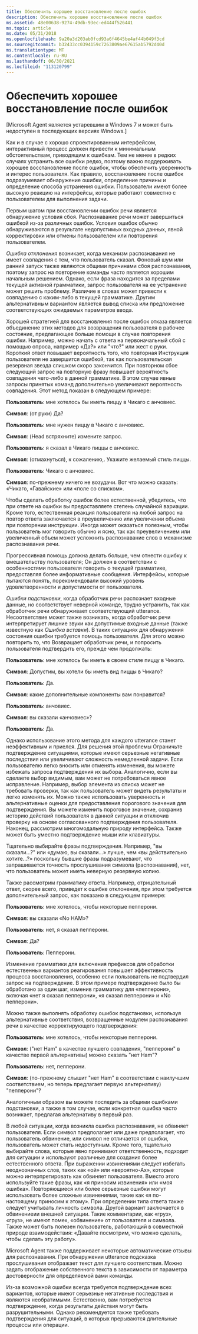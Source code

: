```yaml
---
title: Обеспечить хорошее восстановление после ошибок
description: Обеспечить хорошее восстановление после ошибок
ms.assetid: 48e00638-9274-49db-93ec-ed444f526441
ms.topic: article
ms.date: 05/31/2018
ms.openlocfilehash: 9a20a3d203ab0fcd93a6f4645be4af44b049f3cd
ms.sourcegitcommit: b32433cc0394159c7263809ae67615ab5792d40d
ms.translationtype: MT
ms.contentlocale: ru-RU
ms.lasthandoff: 06/30/2021
ms.locfileid: "113120799"
---
```

# <a name="provide-good-error-recovery"></a>Обеспечить хорошее восстановление после ошибок

\[Microsoft Agent является устаревшим в Windows 7 и может быть недоступен в последующих версиях Windows.\]

Как и в случае с хорошо спроектированным интерфейсом, интерактивный процесс должен привести к минимальным обстоятельствам, приводящим к ошибкам. Тем не менее в редких случаях устранить все ошибки редко, поэтому важно поддерживать хорошее восстановление после ошибок, чтобы обеспечить уверенность и интерес пользователя. Как правило, восстановление после ошибок подразумевает обнаружение ошибки, определение причины и определение способа устранения ошибки. Пользователи имеют более высокую реакцию на интерфейсы, которые работают совместно с пользователем для выполнения задачи.

Первым шагом при восстановлении ошибок речи является обнаружение условия сбоя. Распознавание речи может завершиться ошибкой из-за различных ошибок. Условия ошибок обычно обнаруживаются в результате недопустимых входных данных, явной корректировки или отмены пользователем или повторения пользователем.

*Ошибка отклонения* возникает, когда механизм распознавания не имеет совпадения с тем, что пользователь сказал. Фоновый шум или ранний запуск также являются общими причинами сбоя распознавания, поэтому запрос на повторение команды часто является хорошим начальным решением. Однако, если фраза находится за пределами текущей активной грамматики, запрос пользователя на ее устранение может решить проблему. Различие в словах может привести к совпадению с каким-либо в текущей грамматике. Другим альтернативным вариантом является вывод списка или предложение соответствующих ожидаемых параметров ввода.

Хорошей стратегией для восстановления после ошибок отказа является объединение этих методов для возвращения пользователя в рабочее состояние, предлагающее больше помощи в случае повторения ошибки. Например, можно начать с ответа на первоначальный сбой с помощью опроса, например «Да?» или "что?" или жест с руки. Короткий ответ повышает вероятность того, что повторная Инструкция пользователя не завершится ошибкой, так как пользовательская резервная звезда слишком скоро закончится. При повторном сбое следующий запрос на повторную фразу повышает вероятность совпадения чего-либо в данной грамматике. В этом случае явные запросы принятых команд дополнительно увеличивают вероятность совпадения. Этот метод показан в следующем примере:

**Пользователь**: мне хотелось бы иметь пиццу в Чикаго с анчовиес.

**Символ**: (от руки) Да?

**Пользователь**: мне нужен пиццу в Чикаго с анчовиес.

**Символ**: (Head встряхните) измените запрос.

**Пользователь**: я сказал в Чикаго пиццы с анчовиес.

**Символ**: (отмахнуться), к сожалению,. Укажите желаемый стиль пиццы.

**Пользователь**: Чикаго с анчовиес.

**Символ**: по-прежнему ничего не возудачи. Вот что можно сказать: «Чикаго, «Гавайские» или «поле со списком».

Чтобы сделать обработку ошибок более естественной, убедитесь, что при ответе на ошибки вы предоставляете степень случайной вариации. Кроме того, естественная реакция пользователя на любой запрос на повтор ответа заключается в преувеличению или увеличении объема при повторении инструкции. Иногда может оказаться полезным, чтобы пользователь мог говорить обычно и ясно, так как преувеличением или увеличенный объем может усложнить распознавание слов в механизме распознавания речи.

Прогрессивная помощь должна делать больше, чем отнести ошибку к вмешательству пользователя; Он должен в соответствии с особенностями пользователя говорить о текущей грамматике, предоставляя более информативные сообщения. Интерфейсы, которые пытаются понять, порекомендовали высокий уровень удовлетворенности и допустимости от пользователя.

*Ошибки подстановки*, когда обработчик речи распознает входные данные, но соответствует неверной команде, трудно устранить, так как обработчик речи обнаруживает соответствующий utterance. Несоответствие может также возникать, когда обработчик речи интерпретирует лишние звуки как допустимые входные данные (также известную как *Ошибка вставки*). В таких ситуациях для обнаружения состояния ошибки требуется помощь пользователя. Для этого можно повторить то, что Возвращает обработчик речи, и попросить пользователя подтвердить его, прежде чем продолжать:

**Пользователь**: мне хотелось бы иметь в своем стиле пиццу в Чикаго.

**Символ**: Допустим, вы хотели бы иметь вид пиццы в Чикаго?

**Пользователь**: Да.

**Символ**: какие дополнительные компоненты вам понравится?

**Пользователь**: анчовиес.

**Символ**: вы сказали «анчовиес»?

**Пользователь**: Да.

Однако использование этого метода для каждого utterance станет неэффективным и приелся. Для решения этой проблемы Ограничьте подтверждение ситуациями, которые имеют серьезные негативные последствия или увеличивают сложность немедленной задачи. Если пользователю легко вносить или отменять изменения, вы можете избежать запроса подтверждения их выбора. Аналогично, если вы сделаете выбор видимым, вам может не потребоваться явное исправление. Например, выбор элемента из списка может не требовать проверки, так как пользователь может видеть результаты и легко изменять их. Можно также использовать уверенность и альтернативные оценки для предоставления порогового значения для подтверждения. Вы можете изменить пороговое значение, сохранив историю действий пользователя в данной ситуации и отключив проверку на основе согласованного подтверждения пользователя. Наконец, рассмотрим многомодальную природу интерфейса. Также может быть уместно подтверждение мыши или клавиатуры.

Тщательно выбирайте фразы подтверждения. Например, "вы сказали...?" или «думаю, вы сказали...» лучше, чем «вы действительно хотите...?» поскольку бывшие фразы подразумевают, что запрашивается точность прослушивания символа (распознавания), нет, что пользователь может иметь неверную резервную копию.

Также рассмотрим грамматику ответа. Например, отрицательный ответ, скорее всего, приведет к ошибке отклонения, при этом требуется дополнительный запрос, как показано в следующем примере:

**Пользователь**: мне хотелось, чтобы некоторые пепперони.

**Символ**: вы сказали «No HAM»?

**Пользователь**: нет, я сказал пепперони.

**Символ**: Да?

**Пользователь**: Пепперони.

Изменение грамматики для включения префиксов для обработки естественных вариантов реагирования повышает эффективность процесса восстановления, особенно если пользователь не подтвердил запрос на подтверждение. В этом примере подтверждение было бы обработано за один шаг, изменив грамматику для «пепперони», включая «нет я сказал пепперони», «я сказал пепперони» и «No пепперони».

Можно также выполнять обработку ошибок подстановки, используя альтернативные соответствия, возвращенные модулем распознавания речи в качестве корректирующего подтверждения:

**Пользователь**: мне хотелось, чтобы некоторые пепперони.

**Символ**: ("нет Ham" в качестве лучшего совпадения, "пепперони" в качестве первой альтернативы) можно сказать "нет Ham"?

**Пользователь**: нет, пепперони.

**Символ**: (по-прежнему слышит "нет Ham" в соответствии с наилучшим соответствием, но теперь предлагает первую альтернативу) "пепперони"?

Аналогичным образом вы можете последить за общими ошибками подстановки, а также в том случае, если конкретная ошибка часто возникает, предлагая альтернативу в первый раз.

В любой ситуации, когда возникла ошибка распознавания, не обвиняет пользователя. Если символ предполагает или даже предполагает, что пользователь обвинение, или символ не отличается от ошибки, пользователь может стать недоступным. Кроме того, тщательно выбирайте слова, которые явно принимают ответственность, подходит для ситуации и используют различные для создания более естественного ответа. При выражении извинениями следует избегать неоднозначных слов, таких как «ой» или «вероятно-Ах», которые можно интерпретировать как обвиняет пользователя. Вместо этого используйте такие фразы, как «я приносим извинения» или «моя ошибка». Повторяющиеся или более серьезные ошибки могут использовать более сложные извинениями, такие как «я по-настоящему приносим к этому». При определении типа ответа также следует учитывать личность символа. Другой вариант заключается в обвинениеии внешней ситуации. Такие комментарии, как «груз», «груз», не имеют помех, «обвинение» от пользователя и символа. Также может быть полезен пользователь, работающий в совместной природе взаимодействия: «Давайте посмотрим, что можно сделать, чтобы сделать эту работу».

Microsoft Agent также поддерживает некоторые автоматические отзывы для распознавания. При обнаружении utterance подсказка прослушивания отображает текст для лучшего соответствия. Можно задать отображение собственного текста в зависимости от параметра достоверности для определяемой вами команды.

Из-за возможной ошибки всегда требуется подтверждение всех вариантов, которые имеют серьезные негативные последствия и являются необратимыми. Естественно, вам потребуется подтверждение, когда результаты действия могут быть разрушительными. Однако рекомендуется также требовать подтверждения для ситуаций, в которых прерываются длительные процессы или операции.

 

 




